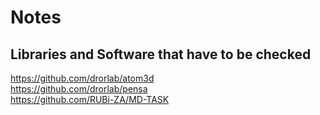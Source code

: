 # Notes

## Libraries and Software that have to be checked

https://github.com/drorlab/atom3d    
https://github.com/drorlab/pensa    
https://github.com/RUBi-ZA/MD-TASK

